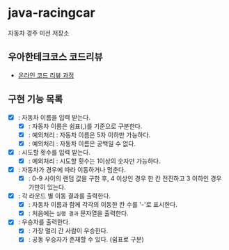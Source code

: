 # java-racingcar

자동차 경주 미션 저장소

## 우아한테크코스 코드리뷰

- [온라인 코드 리뷰 과정](https://github.com/woowacourse/woowacourse-docs/blob/master/maincourse/README.md)

## 구현 기능 목록

- [X] : 자동차 이름을 입력 받는다.
  - [X] : 자동차 이름은 쉼표(,)를 기준으로 구분한다. 
  - [X] : 예외처리 : 자동차 이름은 5자 이하만 가능하다.
  - [X] : 예외처리 : 자동차 이름은 공백일 수 없다.
- [X] : 시도할 횟수를 입력 받는다.
  - [X] : 예외처리 : 시도할 횟수는 1이상의 숫자만 가능하다.
- [X] : 자동차가 경우에 따라 이동하거나 멈춘다.
  - [X] : 0-9 사이의 랜덤 값을 구한 후, 4 이상인 경우 한 칸 전진하고 3 이하인 경우 가만히 있는다.
- [X] : 각 라운드 별 이동 결과를 출력한다.
  - [X] : 자동차 이름과 함께 각각의 이동한 칸 수를 '-'로 표시한다.
  - [X] : 처음에는 `실행 결과` 문자열을 출력한다.
- [X] : 우승자를 출력한다.
  - [X] : 가장 멀리 간 사람이 우승한다.
  - [X] : 공동 우승자가 존재할 수 있다. (쉼표로 구분)
